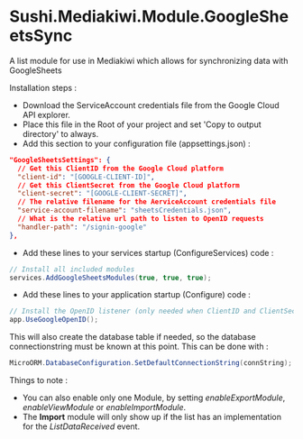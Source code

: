 # Sushi.Mediakiwi.Module.GoogleSheetsSync
A list module for use in Mediakiwi which allows for synchronizing data with GoogleSheets

Installation steps :
* Download the ServiceAccount credentials file from the Google Cloud API explorer.
* Place this file in the Root of your project and set 'Copy to output directory' to always.
* Add this section to your configuration file (appsettings.json) :

```JSON
"GoogleSheetsSettings": {
  // Get this ClientID from the Google Cloud platform
  "client-id": "[GOOGLE-CLIENT-ID]",
  // Get this ClientSecret from the Google Cloud platform
  "client-secret": "[GOOGLE-CLIENT-SECRET]",
  // The relative filename for the AerviceAccount credentials file
  "service-account-filename": "sheetsCredentials.json",
  // What is the relative url path to listen to OpenID requests
  "handler-path": "/signin-google"
},
```

* Add these lines to your services startup (ConfigureServices) code :

```cs
// Install all included modules
services.AddGoogleSheetsModules(true, true, true);
```
* Add these lines to your application startup (Configure) code :

```cs
// Install the OpenID listener (only needed when ClientID and ClientSecret are used)
app.UseGoogleOpenID();
```

This will also create the database table if needed, so the database connectionstring must be known at this point.
This can be done with :
```cs
MicroORM.DatabaseConfiguration.SetDefaultConnectionString(connString);
```

Things to note :
* You can also enable only one Module, by setting _enableExportModule_, _enableViewModule_ or _enableImportModule_.
* The **Import** module will only show up if the list has an implementation for the _ListDataReceived_ event.

